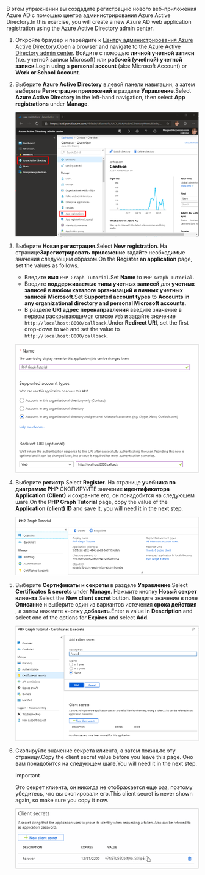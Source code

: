 <!-- markdownlint-disable MD002 MD041 -->

<span data-ttu-id="8d174-101">В этом упражнении вы создадите регистрацию нового веб-приложения Azure AD с помощью центра администрирования Azure Active Directory.</span><span class="sxs-lookup"><span data-stu-id="8d174-101">In this exercise, you will create a new Azure AD web application registration using the Azure Active Directory admin center.</span></span>

1. <span data-ttu-id="8d174-102">Откройте браузер и перейдите к [Центру администрирования Azure Active Directory](https://aad.portal.azure.com).</span><span class="sxs-lookup"><span data-stu-id="8d174-102">Open a browser and navigate to the [Azure Active Directory admin center](https://aad.portal.azure.com).</span></span> <span data-ttu-id="8d174-103">Войдите с помощью **личной учетной записи** (т.е. учетной записи Microsoft) или **рабочей (учебной) учетной записи**.</span><span class="sxs-lookup"><span data-stu-id="8d174-103">Login using a **personal account** (aka: Microsoft Account) or **Work or School Account**.</span></span>

1. <span data-ttu-id="8d174-104">Выберите **Azure Active Directory** в левой панели навигации, а затем выберите **Регистрация приложений** в разделе **Управление**.</span><span class="sxs-lookup"><span data-stu-id="8d174-104">Select **Azure Active Directory** in the left-hand navigation, then select **App registrations** under **Manage**.</span></span>

    ![<span data-ttu-id="8d174-105">Снимок экрана с регистрациями приложений</span><span class="sxs-lookup"><span data-stu-id="8d174-105">A screenshot of the App registrations</span></span> ](./images/aad-portal-app-registrations.png)

1. <span data-ttu-id="8d174-106">Выберите **Новая регистрация**.</span><span class="sxs-lookup"><span data-stu-id="8d174-106">Select **New registration**.</span></span> <span data-ttu-id="8d174-107">На странице**Зарегистрировать приложение** задайте необходимые значения следующим образом.</span><span class="sxs-lookup"><span data-stu-id="8d174-107">On the **Register an application** page, set the values as follows.</span></span>

    - <span data-ttu-id="8d174-108">Введите **имя** `PHP Graph Tutorial`.</span><span class="sxs-lookup"><span data-stu-id="8d174-108">Set **Name** to `PHP Graph Tutorial`.</span></span>
    - <span data-ttu-id="8d174-109">Введите **поддерживаемые типы учетных записей** для **учетных записей в любом каталоге организаций и личных учетных записей Microsoft**.</span><span class="sxs-lookup"><span data-stu-id="8d174-109">Set **Supported account types** to **Accounts in any organizational directory and personal Microsoft accounts**.</span></span>
    - <span data-ttu-id="8d174-110">В разделе **URI адрес перенаправления** введите значение в первом раскрывающемся списке `Web` и задайте значение `http://localhost:8000/callback`.</span><span class="sxs-lookup"><span data-stu-id="8d174-110">Under **Redirect URI**, set the first drop-down to `Web` and set the value to `http://localhost:8000/callback`.</span></span>

    ![Снимок страницы "регистрация приложения"](./images/aad-register-an-app.png)

1. <span data-ttu-id="8d174-112">Выберите **регистр**.</span><span class="sxs-lookup"><span data-stu-id="8d174-112">Select **Register**.</span></span> <span data-ttu-id="8d174-113">На странице **учебника по диаграмме PHP** СКОПИРУЙТЕ значение **идентификатора Application (Client)** и сохраните его, он понадобится на следующем шаге.</span><span class="sxs-lookup"><span data-stu-id="8d174-113">On the **PHP Graph Tutorial** page, copy the value of the **Application (client) ID** and save it, you will need it in the next step.</span></span>

    ![Снимок экрана с ИДЕНТИФИКАТОРом приложения для новой регистрации приложения](./images/aad-application-id.png)

1. <span data-ttu-id="8d174-115">Выберите **Сертификаты и секреты** в разделе **Управление**.</span><span class="sxs-lookup"><span data-stu-id="8d174-115">Select **Certificates & secrets** under **Manage**.</span></span> <span data-ttu-id="8d174-116">Нажмите кнопку **Новый секрет клиента**.</span><span class="sxs-lookup"><span data-stu-id="8d174-116">Select the **New client secret** button.</span></span> <span data-ttu-id="8d174-117">Введите значение в поле **Описание** и выберите один из вариантов истечения **срока действия** , а затем нажмите кнопку **добавить**.</span><span class="sxs-lookup"><span data-stu-id="8d174-117">Enter a value in **Description** and select one of the options for **Expires** and select **Add**.</span></span>

    ![Снимок экрана: диалоговое окно добавления секрета клиента](./images/aad-new-client-secret.png)

1. <span data-ttu-id="8d174-119">Скопируйте значение секрета клиента, а затем покиньте эту страницу.</span><span class="sxs-lookup"><span data-stu-id="8d174-119">Copy the client secret value before you leave this page.</span></span> <span data-ttu-id="8d174-120">Оно вам понадобится на следующем шаге.</span><span class="sxs-lookup"><span data-stu-id="8d174-120">You will need it in the next step.</span></span>

    > [!IMPORTANT]
    > <span data-ttu-id="8d174-121">Это секрет клиента, он никогда не отображается еще раз, поэтому убедитесь, что вы скопировали его.</span><span class="sxs-lookup"><span data-stu-id="8d174-121">This client secret is never shown again, so make sure you copy it now.</span></span>

    ![Снимок экрана с недавно добавленным секретом клиента](./images/aad-copy-client-secret.png)
